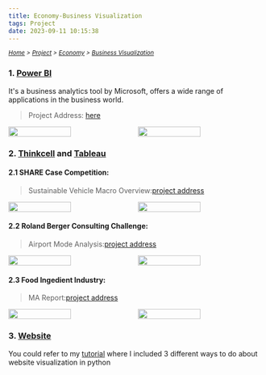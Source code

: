 ```yaml
---
title: Economy-Business Visualization
tags: Project
date: 2023-09-11 10:15:38
---
```

*<small>[Home](/Home/index.html) > [Project](/tags/Project/index.html) > [Economy](/2023/09/11/Project/Economy/Economy/index.html) > [Business Visualization](/2023/09/11/Project/Economy/Business-Visualization/index.html) </small>*
<style>
.image-container {
        display: flex;
        justify-content: space-between; /* 让图片均匀分布在一行中 */
        position: relative;
        hover ~ img {
        filter: blur(100000px); /* 鼠标碰到按钮后，图片变模糊 */
        }
    }
</style>

### 1. [Power BI](https://www.microsoft.com/en-us/power-platform/products/power-bi/)
It's a business analytics tool by Microsoft, offers a wide range of applications in the business world.
> Project Address: [here](/zip/Business-Visualization-Case.pbix)


<div style="display: flex; justify-content: center;">
    <img src="https://s2.loli.net/2024/01/05/Vu9eGUZYsjSXn1E.png" style="width: 50%; height: auto; margin-right: 10px;">
    <img src="https://s2.loli.net/2024/01/05/igIpwYW7R9EXqHO.png" style="width: 50%; height: auto;">
</div>

### 2. [Thinkcell](https://www.think-cell.com/en) and [Tableau](https://www.tableau.com/en-gb)

#### 2.1 SHARE Case Competition:
> Sustainable Vehicle Macro Overview:[project address](/zip/ShARE-Sustainable-vehicle-development.pdf)

<div style="display: flex; justify-content: center;">
    <img src="https://s2.loli.net/2024/01/05/Xc9m7HNvzpPZ4h2.png" style="width: 50%; height: auto; margin-right: 10px;">
    <img src="https://s2.loli.net/2024/01/05/oxBV7ZkjNPuDzG3.png" style="width: 50%; height: auto;">
</div>
 
#### 2.2 Roland Berger Consulting Challenge: 
> Airport Mode Analysis:[project address](/zip/Airport-Planning-Roland-Berger-Challenge.pdf)

<div style="display: flex; justify-content: center;">
    <img src="https://s2.loli.net/2024/01/05/QPy4bhzenGOaVsE.png" style="width: 50%; height: auto; margin-right: 10px;">
    <img src="https://s2.loli.net/2024/01/05/Ng1PesoS7zwmFBD.png" style="width: 50%; height: auto;">
</div>

#### 2.3 Food Ingedient Industry: 
> MA Report:[project address](/zip/Food-Ingredient-MA-targeted-Report.pdf)

<div style="display: flex; justify-content: center;">
    <img src="https://s2.loli.net/2024/01/05/ohsc5bfn3BQCySX.png" style="width: 50%; height: auto; margin-right: 10px;">
    <img src="https://s2.loli.net/2024/01/05/w9lSQCxdGRfvhN4.png" style="width: 50%; height: auto;">
</div>

### 3. [Website](https://www.founderjar.com/best-data-visualization-tools/)
You could refer to my [tutorial](/2023/09/11/Interview/CS-Tutorial/index.html) where I included 3 different ways to do about website visualization in python 





